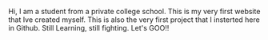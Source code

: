 Hi, I am a student from a private college school. This is my very first website that Ive created myself. This is also the very first project that I insterted here in Github. Still Learning, still fighting. Let's GOO!!
